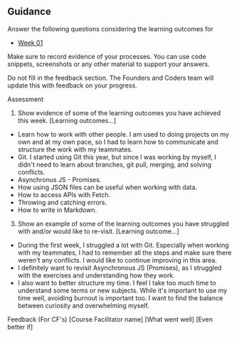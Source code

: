 ## Guidance

Answer the following questions considering the learning outcomes for

- [Week 01](https://learn.foundersandcoders.com/course/syllabus/developer/week01-project01-basics/learning-outcomes/)
  
Make sure to record evidence of your processes. You can use code snippets, screenshots or any other material to support your answers.

Do not fill in the feedback section. The Founders and Coders team will update this with feedback on your progress.

Assessment
1. Show evidence of some of the learning outcomes you have achieved this week.
[Learning outcomes...]

* Learn how to work with other people. I am used to doing projects on my own and at my own pace, so I had to learn how to communicate and structure the work with my teammates.
* Git. I started using Git this year, but since I was working by myself, I didn't need to learn about branches, git pull, merging, and solving conflicts.
* Asynchronus JS - Promises.
* How using JSON files can be useful when working with data.
* How to access APIs with Fetch.
* Throwing and catching errors.
* How to write in Markdown.


3. Show an example of some of the learning outcomes you have struggled with and/or would like to re-visit.
[Learning outcome...]

* During the first week, I struggled a lot with Git. Especially when working with my teammates, I had to remember all the steps and make sure there weren't any conflicts. I would like to continue improving in this area.
* I definitely want to revisit Asynchronous JS (Promises), as I struggled with the exercises and understanding how they work.
* I also want to better structure my time. I feel I take too much time to understand some terms or new subjects. While it's important to use my time well, avoiding burnout is important too. I want to find the balance between curiosity and overwhelming myself.

Feedback (For CF's)
[Course Facilitator name]
[What went well]
[Even better if]
